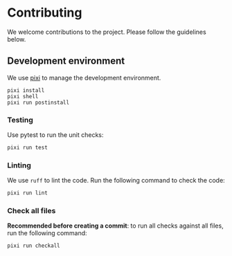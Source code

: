 # Contributing

We welcome contributions to the project. Please follow the guidelines below.

## Development environment

We use [pixi](https://pixi.sh/latest/) to manage the development environment.

```shell
pixi install
pixi shell
pixi run postinstall
```

### Testing

Use pytest to run the unit checks:

```bash
pixi run test
```

### Linting

We use `ruff` to lint the code. Run the following command to check the code:

```bash
pixi run lint
```

### Check all files

**Recommended before creating a commit**: to run all checks against all files,
run the following command:

```bash
pixi run checkall
```
